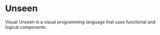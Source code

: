 # Unseen
Visual Unseen is a visual programming language that uses functional and logical components.
